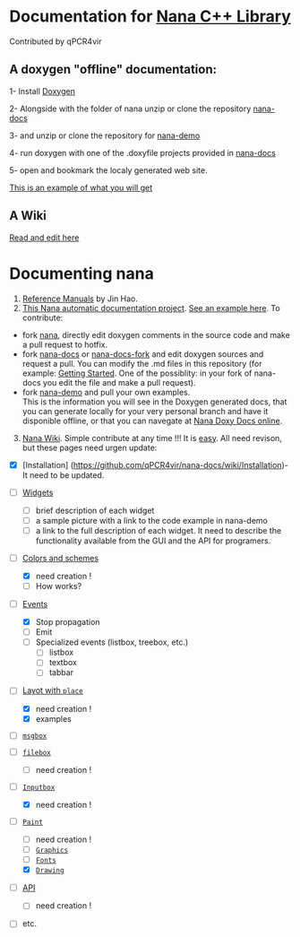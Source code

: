 # Documentation for [Nana C++ Library](https://github.com/cnjinhao/nana)
Contributed by qPCR4vir
## A doxygen "offline" documentation:

 1- Install [Doxygen](http://www.stack.nl/~dimitri/doxygen/download.html)
 
 2- Alongside with the folder of nana unzip or clone the repository [nana-docs](https://github.com/cnjinhao/nana-docs)
 
 3- and unzip or clone the repository for [nana-demo](https://github.com/qPCR4vir/nana-demo) 
 
 4- run doxygen with one of the .doxyfile projects provided in [nana-docs](https://github.com/cnjinhao/nana-docs)
 
 5- open and bookmark the localy generated web site.
 
[This is an example of what you will get](http://qpcr4vir.github.io/nana-docs/nana-doxy/index.html)

## A Wiki
[Read and edit here](https://github.com/qPCR4vir/nana-docs/wiki)

# Documenting nana

1. [Reference Manuals](http://nanapro.org/en-us/help/index.htm) by Jin Hao.
2. [This Nana automatic documentation project](https://github.com/cnjinhao/nana-docs).  [See an example here](http://qpcr4vir.github.io/nana-docs/nana-doxy/index.html). To contribute:  
  * fork [nana](https://github.com/cnjinhao/nana), directly edit doxygen comments in the source code and make a pull request to hotfix.     
  * fork [nana-docs](https://github.com/cnjinhao/nana-docs) or [nana-docs-fork](https://github.com/qPCR4vir/nana-docs) and edit doxygen sources and request a pull. You can modify the .md files in this repository (for example: [Getting Started](https://github.com/qPCR4vir/nana-docs/blob/master/source/02-Getting%20Started.md). One of the possiblity: in your fork of nana-docs you edit the file and make a pull request).  
  * fork [nana-demo](https://github.com/qPCR4vir/nana-demo) and pull your own examples.  
This is the information you will see in the Doxygen generated docs, that you can generate locally for your very personal branch and have it disponible offline, or that you can navegate at [Nana Doxy Docs online](http://qpcr4vir.github.io/nana-docs/nana-doxy/index.html).
3. [Nana Wiki](https://github.com/qPCR4vir/nana-docs/wiki). Simple contribute at any time !!! It is [easy](https://help.github.com/articles/markdown-basics/). All need revison, but these pages need urgen update:
  + [x] [Installation] (https://github.com/qPCR4vir/nana-docs/wiki/Installation)- It need to be updated.
  + [ ] [Widgets](https://github.com/qPCR4vir/nana-docs/wiki/Widgets)
     - [ ] brief description of each widget
     - [ ] a sample picture with a link to the code example in nana-demo
     - [ ] a link to the full description of each widget. It need to describe the functionality available from the GUI and the API for programers.
  + [ ] [Colors and schemes](https://github.com/qPCR4vir/nana-docs/wiki/Colors-and-schemes)
     - [x] need creation !
     - [ ] How works?
  + [ ] [Events](https://github.com/qPCR4vir/nana-docs/wiki/Event-Handling)
     - [x] Stop propagation
     - [ ] Emit
     - [ ] Specialized events (listbox, treebox, etc.)
         + [ ] listbox
         + [ ] textbox
         + [ ] tabbar
  + [ ] [Layot with `place`](https://github.com/qPCR4vir/nana-docs/wiki/Layot-with--place)
     - [x] need creation !
     - [x] examples
  + [ ] [`msgbox`](https://github.com/qPCR4vir/nana-docs/wiki/Message-box) 
  + [ ] [`filebox`]()
     - [ ] need creation !
  + [ ] [`Inputbox`]()
     - [x] need creation !
  + [ ] [`Paint`]()
     - [ ] need creation !
     - [ ] [`Graphics`](https://github.com/qPCR4vir/nana-docs/wiki/graphics)
     - [ ] [`Fonts`]()
     - [x] [`Drawing`](https://github.com/qPCR4vir/nana-docs/wiki/Drawing)
  + [ ] [API]()
     - [ ] need creation !
  + [ ] etc.

